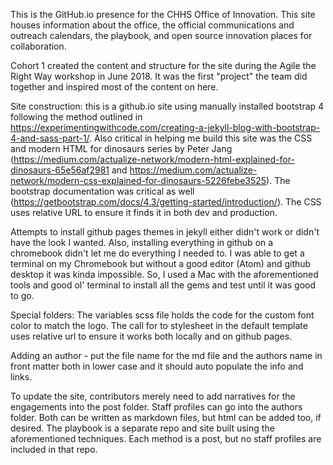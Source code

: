 This is the GitHub.io presence for the CHHS Office of Innovation. This site houses information about the office, the official communications and outreach calendars, the playbook, and open source innovation places for collaboration.

Cohort 1 created the content and structure for the site during the Agile the Right Way workshop in June 2018. It was the first "project" the team did together and inspired most of the content on here.

Site construction: this is a github.io site using manually installed bootstrap 4 following the method outlined in https://experimentingwithcode.com/creating-a-jekyll-blog-with-bootstrap-4-and-sass-part-1/. Also critical in helping me build this site was the CSS and modern HTML for dinosaurs series by Peter Jang (https://medium.com/actualize-network/modern-html-explained-for-dinosaurs-65e56af2981 and https://medium.com/actualize-network/modern-css-explained-for-dinosaurs-5226febe3525). The bootstrap documentation was critical as well (https://getbootstrap.com/docs/4.3/getting-started/introduction/). The CSS uses relative URL to ensure it finds it in both dev and production.

Attempts to install github pages themes in jekyll either didn't work or didn't have the look I wanted. Also, installing everything in github on a chromebook didn't let me do everything I needed to. I was able to get a terminal on my Chromebook but without a good editor (Atom) and github desktop it was kinda impossible. So, I used a Mac with the aforementioned tools and good ol' terminal to install all the gems and test until it was good to go.

Special folders: The variables scss file holds the code for the custom font color to match the logo. The call for to stylesheet in the default template uses relative url to ensure it works both locally and on github pages.

Adding an author - put the file name for the md file and the authors name in front matter both in lower case and it should auto populate the info and links.

To update the site, contributors merely need to add narratives for the engagements into the post folder. Staff profiles can go into the authors folder. Both can be written as markdown files, but html can be added too, if desired. The playbook is a separate repo and site built using the aforementioned techniques. Each method is a post, but no staff profiles are included in that repo.


